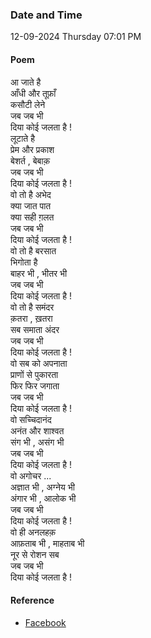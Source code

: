 ### Date and Time

12-09-2024 Thursday 07:01 PM

#### Poem

आ जाते है  <br />
आँधी और तूफ़ाँ <br />
कसौटी लेने  <br />
जब जब भी  <br />
दिया कोई जलता है ! <br />
 लूटाते है  <br />
प्रेम और प्रकाश  <br />
बेशर्त , बेबाक़  <br />
जब जब भी  <br />
दिया कोई जलता है ! <br />
वो तो है अभेद  <br />
क्या जात पात  <br />
क्या सही ग़लत  <br />
जब जब भी  <br />
दिया कोई जलता है ! <br />
वो तो है बरसात  <br />
भिगोता है  <br />
बाहर भी , भीतर भी  <br />
जब जब भी  <br />
दिया कोई जलता है !  <br />
वो तो है समंदर  <br />
क़तरा , ख़तरा  <br />
सब समाता अंदर  <br />
जब जब भी  <br />
दिया कोई जलता है ! <br />
वो सब को अपनाता <br />
प्राणों से पुकारता  <br />
फिर फिर जगाता <br />
जब जब भी  <br />
दिया कोई जलता है ! <br />
वो सच्चिदानंद  <br />
अनंत और शाश्वत  <br />
संग भी , असंग भी  <br />
जब जब भी  <br />
दिया कोई जलता है ! <br />
वो अगोचर ... <br />
अज्ञात भी , अग्नेय भी  <br />
अंगार भी , आलोक भी  <br />
जब जब भी  <br />
दिया कोई जलता है ! <br />
वो ही अनलहक़  <br />
आफ़ताब भी , माहताब भी  <br />
नूर से रोशन सब  <br />
जब जब भी  <br />
दिया कोई जलता है !

#### Reference

* [Facebook](https://www.facebook.com/teertha.yoga1/videos/426983389867392/)
